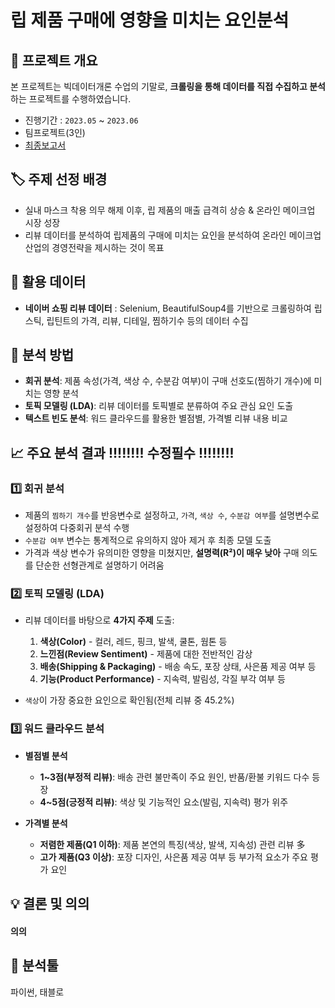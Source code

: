 # 립 제품 구매에 영향을 미치는 요인분석

## 📌 프로젝트 개요
본 프로젝트는 빅데이터개론 수업의 기말로, **크롤링을 통해 데이터를 직접 수집하고 분석**하는 프로젝트를 수행하였습니다.  

- 진행기간 : `2023.05` ~ `2023.06` 
- 팀프로젝트(3인)
- [최종보고서](https://github.com/yeonsoo1020/portfolio/blob/main/%EB%A6%AC%EB%B7%B0%20%EB%8D%B0%EC%9D%B4%ED%84%B0%20%EB%B6%84%EC%84%9D/%EB%A6%BD%20%EC%A0%9C%ED%92%88%20%EA%B5%AC%EB%A7%A4%EC%97%90%20%EC%98%81%ED%96%A5%EC%9D%84%20%EB%AF%B8%EC%B9%98%EB%8A%94%20%EC%9A%94%EC%9D%B8%EB%B6%84%EC%84%9D.pdf)

## 🏷️ 주제 선정 배경

- 실내 마스크 착용 의무 해제 이후, 립 제품의 매출 급격히 상승 & 온라인 메이크업 시장 성장
- 리뷰 데이터를 분석하여 립제품의 구매에 미치는 요인을 분석하여 온라인 메이크업 산업의 경영전략을 제시하는 것이 목표

## 📂 활용 데이터
- **네이버 쇼핑 리뷰 데이터** : Selenium, BeautifulSoup4를 기반으로 크롤링하여 립스틱, 립틴트의 가격, 리뷰, 디테일, 찜하기수 등의 데이터 수집

## 🔎 분석 방법
- **회귀 분석**: 제품 속성(가격, 색상 수, 수분감 여부)이 구매 선호도(찜하기 개수)에 미치는 영향 분석  
- **토픽 모델링 (LDA)**: 리뷰 데이터를 토픽별로 분류하여 주요 관심 요인 도출  
- **텍스트 빈도 분석**: 워드 클라우드를 활용한 별점별, 가격별 리뷰 내용 비교


## 📈 주요 분석 결과 !!!!!!!! 수정필수 !!!!!!!!

### 1️⃣ 회귀 분석
- 제품의 `찜하기 개수`를 반응변수로 설정하고, `가격`, `색상 수`, `수분감 여부`를 설명변수로 설정하여 다중회귀 분석 수행
- `수분감 여부` 변수는 통계적으로 유의하지 않아 제거 후 최종 모델 도출
- 가격과 색상 변수가 유의미한 영향을 미쳤지만, **설명력(R²)이 매우 낮아** 구매 의도를 단순한 선형관계로 설명하기 어려움

### 2️⃣ 토픽 모델링 (LDA)
- 리뷰 데이터를 바탕으로 **4가지 주제** 도출:
  1. **색상(Color)** - 컬러, 레드, 핑크, 발색, 쿨톤, 웜톤 등  
  2. **느낀점(Review Sentiment)** - 제품에 대한 전반적인 감상  
  3. **배송(Shipping & Packaging)** - 배송 속도, 포장 상태, 사은품 제공 여부 등  
  4. **기능(Product Performance)** - 지속력, 발림성, 각질 부각 여부 등  

- `색상`이 가장 중요한 요인으로 확인됨(전체 리뷰 중 45.2%)

### 3️⃣ 워드 클라우드 분석
- **별점별 분석**
  - **1~3점(부정적 리뷰)**: 배송 관련 불만족이 주요 원인, 반품/환불 키워드 다수 등장  
  - **4~5점(긍정적 리뷰)**: 색상 및 기능적인 요소(발림, 지속력) 평가 위주  

- **가격별 분석**
  - **저렴한 제품(Q1 이하)**: 제품 본연의 특징(색상, 발색, 지속성) 관련 리뷰 多  
  - **고가 제품(Q3 이상)**: 포장 디자인, 사은품 제공 여부 등 부가적 요소가 주요 평가 요인 

## 💡 결론 및 의의
#### 의의

## 🔧 분석툴
파이썬, 태블로
